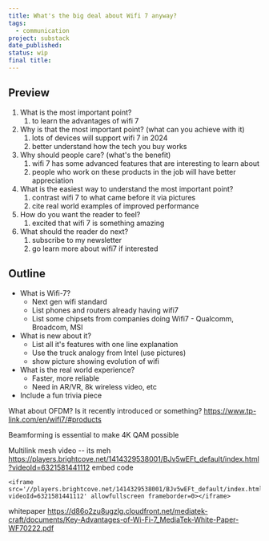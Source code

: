 ```yaml
---
title: What's the big deal about Wifi 7 anyway?
tags:
  - communication
project: substack
date_published: 
status: wip
final title:
---
```

## Preview

1. ﻿﻿﻿What is the most important point?
	1. to learn the advantages of wifi 7
2. ﻿﻿﻿Why is that the most important point? (what can you achieve with it)
	1. lots of devices will support wifi 7 in 2024
	2. better understand how the tech you buy works
3. ﻿﻿﻿Why should people care? (what's the benefit)
	1. wifi 7 has some advanced features that are interesting to learn about
	2. people who work on these products in the job will have better appreciation
4. ﻿﻿﻿What is the easiest way to understand the most important point?
	1. contrast wifi 7 to what came before it via pictures
	2. cite real world examples of improved performance
5. ﻿﻿﻿How do you want the reader to feel?
	1. excited that wifi 7 is something amazing
6. ﻿﻿﻿What should the reader do next?
	1. subscribe to my newsletter
	2. go learn more about wifi7 if interested

## Outline

- What is Wifi-7?
	- Next gen wifi standard
	- List phones and routers already having wifi7
	- List some chipsets from companies doing Wifi7 - Qualcomm, Broadcom, MSI
- What is new about it?
	- List all it's features with one line explanation
	- Use the truck analogy from Intel (use pictures)
	- show picture showing evolution of wifi
- What is the real world experience?
	- Faster, more reliable
	- Need in AR/VR, 8k wireless video, etc
- Include a fun trivia piece

What about OFDM? Is it recently introduced or something?
https://www.tp-link.com/en/wifi7/#products

Beamforming is essential to make 4K QAM possible

Multilink mesh video -- its meh
https://players.brightcove.net/1414329538001/BJv5wEFt_default/index.html?videoId=6321581441112
embed code
```
<iframe src='//players.brightcove.net/1414329538001/BJv5wEFt_default/index.html?videoId=6321581441112' allowfullscreen frameborder=0></iframe>
```


whitepaper https://d86o2zu8ugzlg.cloudfront.net/mediatek-craft/documents/Key-Advantages-of-Wi-Fi-7_MediaTek-White-Paper-WF70222.pdf





